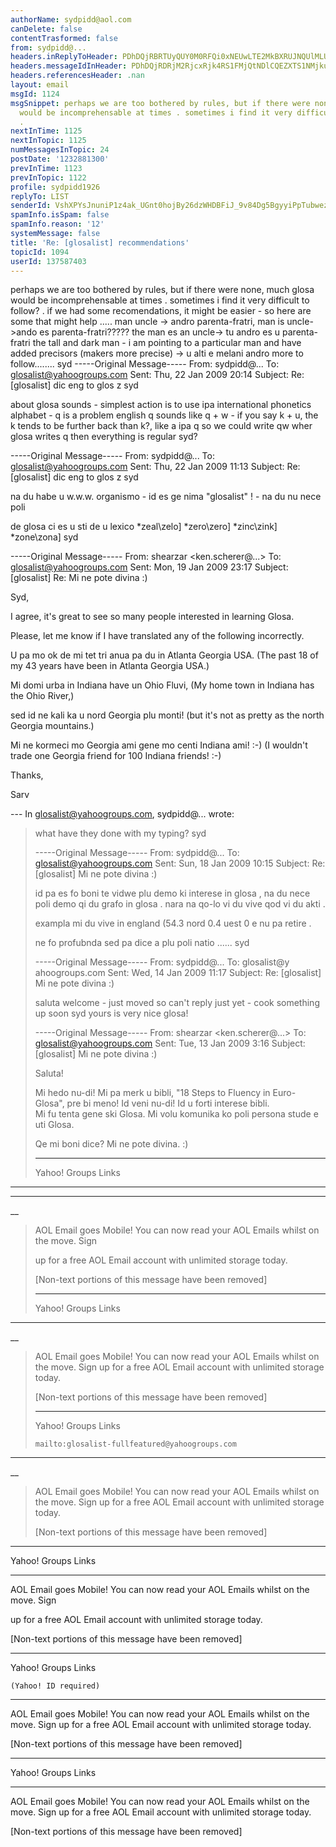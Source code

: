 ```yaml
---
authorName: sydpidd@aol.com
canDelete: false
contentTrasformed: false
from: sydpidd@...
headers.inReplyToHeader: PDhDQjRBRTUyQUY0M0RFQi0xNEUwLTE2MkBXRUJNQUlMLURaMDQuc3lzb3BzLmFvbC5jb20+
headers.messageIdInHeader: PDhDQjRDRjM2RjcxRjk4RS1FMjQtNDlCQEZXTS1NMjkuc3lzb3BzLmFvbC5jb20+
headers.referencesHeader: .nan
layout: email
msgId: 1124
msgSnippet: perhaps we are too bothered by rules, but if there were none, much glosa
  would be incomprehensable at times . sometimes i find it very difficult to follow?
  .
nextInTime: 1125
nextInTopic: 1125
numMessagesInTopic: 24
postDate: '1232881300'
prevInTime: 1123
prevInTopic: 1122
profile: sydpidd1926
replyTo: LIST
senderId: VshXPYsJnuniP1z4ak_UGnt0hojBy26dzWHDBFiJ_9v84Dg5BgyyiPpTubwezyhZQqnE2sTF
spamInfo.isSpam: false
spamInfo.reason: '12'
systemMessage: false
title: 'Re: [glosalist] recommendations'
topicId: 1094
userId: 137587403
---
```


perhaps we are too bothered by rules, but if there were none, much glosa would be incomprehensable at times . sometimes i find it very difficult to follow? . if we had some recomendations, it might be easier - so here are some that might help .....
man uncle -> andro parenta-fratri, man is uncle->ando es parenta-fratri????? the man es an uncle->
tu andro es u parenta-fratri
the tall and dark man - i am pointing to a particular man and have added precisors (makers more precise) -> u alti e melani andro
more to follow........
syd
-----Original Message-----
From: sydpidd@...
To: glosalist@yahoogroups.com
Sent: Thu, 22 Jan 2009 20:14
Subject: Re: [glosalist] dic eng to glos z syd



about glosa sounds - simplest action is to use ipa international phonetics 
alphabet - q is a problem english q sounds like q + w - if you say k + u, the k 
tends to be further back than k?, like a ipa q so we could write qw wher glosa 
writes q then everything is regular
syd?


-----Original Message-----
From: sydpidd@...
To: glosalist@yahoogroups.com
Sent: Thu, 22 Jan 2009 11:13
Subject: Re: [glosalist] dic eng to glos z syd



na du habe u w.w.w. organismo - id es ge nima "glosalist" ! - na du nu nece poli 

de glosa
ci es u sti de u lexico
*zeal\zelo]
*zero\zero]
*zinc\zink]
*zone\zona]
syd


-----Original Message-----
From: shearzar <ken.scherer@...>
To: glosalist@yahoogroups.com
Sent: Mon, 19 Jan 2009 23:17
Subject: [glosalist] Re: Mi ne pote divina :)



Syd, 

I agree, it's great to see so many people interested in learning 
Glosa. 

Please, let me know if I have translated any of the following 
incorrectly.

U pa mo ok de mi tet tri anua pa du in Atlanta Georgia USA. 
(The past 18 of my 43 years have been in Atlanta Georgia USA.)  

Mi domi urba in Indiana have un Ohio Fluvi, 
(My home town in Indiana has the Ohio River,)

sed id ne kali ka u nord Georgia plu monti! 
(but it's not as pretty as the north Georgia mountains.)  

Mi ne kormeci mo Georgia ami gene mo centi Indiana ami! :-)
(I wouldn't trade one Georgia friend for 100 Indiana friends! :-)   

Thanks,

Sarv

--- In glosalist@yahoogroups.com, sydpidd@... wrote:
>
> what have they done with my typing?
> syd
> 
> 
> -----Original Message-----
> From: sydpidd@...
> To: glosalist@yahoogroups.com
> Sent: Sun, 18 Jan 2009 10:15
> Subject: Re: [glosalist] Mi ne pote divina :)
> 
> 
> 
> id pa es fo boni te vidwe plu demo ki interese in glosa , na du 
nece poli demo 
> qi du grafo in glosa . nara na qo-lo vi du vive qod vi du akti .
> 
> exampla
> mi du vive in england (54.3 nord 0.4 uest 0 e nu pa retire .
> 
> ne fo profubnda sed pa dice a plu poli natio ......
> syd
> 
> 
> -----Original Message-----
> From: sydpidd@...
> To: glosalist@y
ahoogroups.com
> Sent: Wed, 14 Jan 2009 11:17
> Subject: Re: [glosalist] Mi ne pote divina :)
> 
> 
> 
> saluta
> welcome - just moved so can't reply just yet - cook something up 
soon
> syd
> yours is very nice glosa!
> 
> 
> -----Original Message-----
> From: shearzar <ken.scherer@...>
> To: glosalist@yahoogroups.com
> Sent: Tue, 13 Jan 2009 3:16
> Subject: [glosalist] Mi ne pote divina :)
> 
> 
> 
> Saluta! 
> 
> Mi hedo nu-di!  Mi 
pa merk u bibli, "18 Steps to Fluency in Euro-
> Glosa", pre bi meno!  Id veni nu-di!  Id u forti interese bibli.  
Mi fu 
> tenta gene ski Glosa.  Mi volu komunika ko poli persona stude e uti 
> Glosa.  
> 
> Qe mi boni dice?  Mi ne pote divina. :)
> 
> 
> 
> ------------------------------------
> 
> Yahoo! Groups Links
> 
> 
> 
> 
> 
> 
____
__________________________________________________________________
__
> AOL Email goes Mobile! You can now read your AOL Emails whilst on 
the move. Sign 
> 
> up for a free AOL Email account with unlimited storage today.
> 
> 
> [Non-text portions of this message have been removed]
> 
> 
> ------------------------------------
> 
> Yahoo! Groups Links
> 
> 
> 
> 
> 
> 
______________________________________________________________________
__
> AOL Email goes Mobile! You can now read your AOL Emails whilst on 
the move. Sign 
> up for a free AOL Email account with unlimited storage today.
> 
> 
> [Non-text portions of this message have been removed]
> 
> 
> ------------------------------------
> 
> Yahoo! Groups Links
> 
> 
>     mailto:glosalist-fullfeatured@yahoogroups.com
> 
> 
> 
> 
______________________________________________________________________
__
> AOL Email goes Mobile! You can now read your AOL Emails whilst on 
the move. Sign up for a free AOL Email account with unlimited storage 
today.
> 
> 
> [Non-text portions of this message have been removed]
>



------------------------------------

Yahoo! Groups Links





________________________________________________________________________
AOL Email goes Mobile! You can now read 
your AOL Emails whilst on the move. Sign 

up for a free AOL Email account with unlimited storage today.


[Non-text portions of this message have been removed]


------------------------------------

Yahoo! Groups Links

    (Yahoo! ID required)




________________________________________________________________________
AOL Email goes Mobile! You can now read your AOL Emails whilst on the move. Sign 
up for a free AOL Email account with unlimited storage today.


[Non-text portions of this message have been removed]


------------------------------------

Yahoo! Groups Links





________________________________________________________________________
AOL Email goes Mobile! You can now read your AOL Emails whilst on the move. Sign up for a free AOL Email account with unlimited storage today.


[Non-text portions of this message have been removed]


